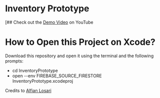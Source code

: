 # Inventory Prototype

[## Check out the [Demo Video](https://youtu.be/0B9Bzhr4Tco) on YouTube

# How to Open this Project on Xcode?
Download this repository and open it using the terminal and the following prompts:
* cd InventoryPrototype
* open --env FIREBASE_SOURCE_FIRESTORE InventoryPrototype.xcodeproj


Credits to [Alfian Losari](https://github.com/alfianlosari)
